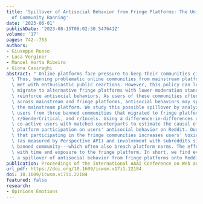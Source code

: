 ```yaml
---
title: 'Spillover of Antisocial Behavior from Fringe Platforms: The Unintended Consequences
  of Community Banning'
date: '2023-06-01'
publishDate: '2023-08-15T08:02:30.547641Z'
volume: '17'
pages: 742--753
authors:
- Giuseppe Russo
- Luca Verginer
- Manoel Horta Ribeiro
- Giona Casiraghi
abstract: " Online platforms face pressure to keep their communities civil and respectful.\
  \ Thus, banning problematic online communities from mainstream platforms is often\
  \ met with enthusiastic public reactions. However, this policy can lead users to\
  \ migrate to alternative fringe platforms with lower moderation standards and may\
  \ reinforce antisocial behaviors. As users of these communities often remain co-active\
  \ across mainstream and fringe platforms, antisocial behaviors may spill over onto\
  \ the mainstream platform. We study this possible spillover by analyzing 70,000\
  \ users from three banned communities that migrated to fringe platforms: r/The_Donald,\
  \ r/GenderCritical, and r/Incels. Using a difference-in-differences design, we contrast\
  \ co-active users with matched counterparts to estimate the causal effect of fringe\
  \ platform participation on users' antisocial behavior on Reddit. Our results show\
  \ that participating in the fringe communities increases users' toxicity on Reddit\
  \ (as measured by Perspective API) and involvement with subreddits similar to the\
  \ banned community---which often also breach platform norms. The effect intensifies\
  \ with time and exposure to the fringe platform. In short, we find evidence for\
  \ a spillover of antisocial behavior from fringe platforms onto Reddit via co-participation. "
publication: Proceedings of the International AAAI Conference on Web and Social Media
url_pdf: https://doi.org/10.1609/icwsm.v17i1.22184
doi: 10.1609/icwsm.v17i1.22184
featured: false
research: 
- Opinions Emotions 
---
```


